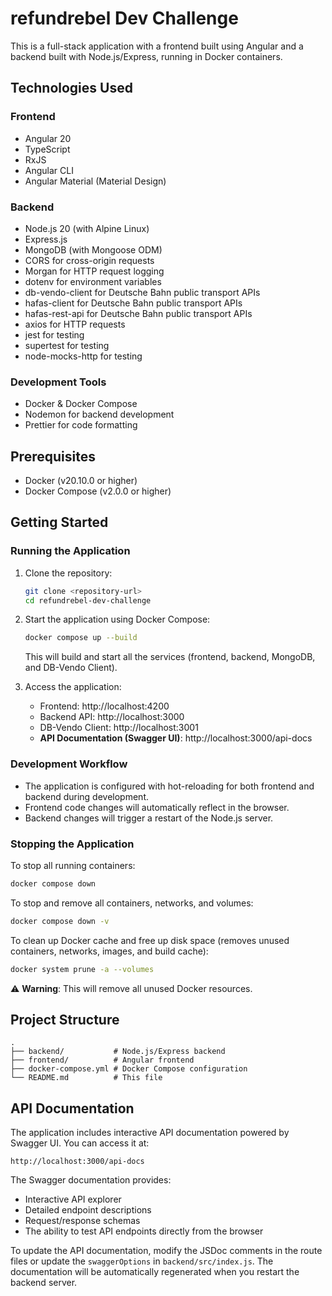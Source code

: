 # refundrebel Dev Challenge

This is a full-stack application with a frontend built using Angular and a backend built with Node.js/Express, running in Docker containers.

## Technologies Used

### Frontend
- Angular 20
- TypeScript
- RxJS
- Angular CLI
- Angular Material (Material Design)

### Backend
- Node.js 20 (with Alpine Linux)
- Express.js
- MongoDB (with Mongoose ODM)
- CORS for cross-origin requests
- Morgan for HTTP request logging
- dotenv for environment variables
- db-vendo-client for Deutsche Bahn public transport APIs
- hafas-client for Deutsche Bahn public transport APIs
- hafas-rest-api for Deutsche Bahn public transport APIs
- axios for HTTP requests
- jest for testing
- supertest for testing
- node-mocks-http for testing

### Development Tools
- Docker & Docker Compose
- Nodemon for backend development
- Prettier for code formatting

## Prerequisites

- Docker (v20.10.0 or higher)
- Docker Compose (v2.0.0 or higher)

## Getting Started

### Running the Application

1. Clone the repository:
   ```bash
   git clone <repository-url>
   cd refundrebel-dev-challenge
   ```

2. Start the application using Docker Compose:
   ```bash
   docker compose up --build
   ```
   This will build and start all the services (frontend, backend, MongoDB, and DB-Vendo Client).

3. Access the application:
   - Frontend: http://localhost:4200
   - Backend API: http://localhost:3000
   - DB-Vendo Client: http://localhost:3001
   - **API Documentation (Swagger UI)**: http://localhost:3000/api-docs

### Development Workflow

- The application is configured with hot-reloading for both frontend and backend during development.
- Frontend code changes will automatically reflect in the browser.
- Backend changes will trigger a restart of the Node.js server.

### Stopping the Application

To stop all running containers:
```bash
docker compose down
```

To stop and remove all containers, networks, and volumes:
```bash
docker compose down -v
```

To clean up Docker cache and free up disk space (removes unused containers, networks, images, and build cache):
```bash
docker system prune -a --volumes
```
⚠️ **Warning**: This will remove all unused Docker resources.

## Project Structure

```
.
├── backend/           # Node.js/Express backend
├── frontend/          # Angular frontend
├── docker-compose.yml # Docker Compose configuration
└── README.md          # This file
```

## API Documentation

The application includes interactive API documentation powered by Swagger UI. You can access it at:

```
http://localhost:3000/api-docs
```

The Swagger documentation provides:
- Interactive API explorer
- Detailed endpoint descriptions
- Request/response schemas
- The ability to test API endpoints directly from the browser

To update the API documentation, modify the JSDoc comments in the route files or update the `swaggerOptions` in `backend/src/index.js`. The documentation will be automatically regenerated when you restart the backend server.